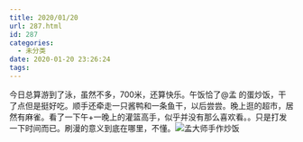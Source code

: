 ```yaml
---
title: 2020/01/20
url: 287.html
id: 287
categories:
  - 未分类
date: 2020-01-20 23:26:24
tags:
---
```


今日总算游到了泳，虽然不多，700米，还算快乐。午饭恰了@孟 的蛋炒饭，干了点但是挺好吃。顺手还牵走一只酱鸭和一条鱼干，以后尝尝。晚上逛的超市，居然有麻雀。看了一下午+一晚上的灌篮高手，似乎并没有那么喜欢看。。只是打发一下时间而已。刷漫的意义到底在哪里，不懂。![孟大师手作炒饭](https://i.loli.net/2020/10/02/m5sVKvkQGw7Rd9S.jpg)

